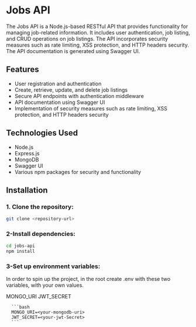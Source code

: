 # Jobs API

The Jobs API is a Node.js-based RESTful API that provides functionality for managing job-related information. It includes user authentication, job listing, and CRUD operations on job listings. The API incorporates security measures such as rate limiting, XSS protection, and HTTP headers security. The API documentation is generated using Swagger UI.

## Features

- User registration and authentication
- Create, retrieve, update, and delete job listings
- Secure API endpoints with authentication middleware
- API documentation using Swagger UI
- Implementation of security measures such as rate limiting, XSS protection, and HTTP headers security

## Technologies Used

- Node.js
- Express.js
- MongoDB
- Swagger UI
- Various npm packages for security and functionality

## Installation

### 1. Clone the repository:

   ```bash
   git clone <repository-url>
   ```
### 2-Install dependencies:
```bash
cd jobs-api
npm install
```
### 3-Set up environment variables:

In order to spin up the project, in the root create .env with these two variables, with your own values.

MONGO_URI
JWT_SECRET

      ```bash
      MONGO_URI=<your-mongodb-uri>
      JWT_SECRET=<your-jwt-Secret>
      ```

